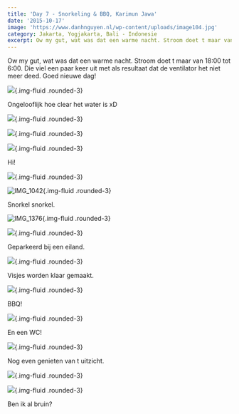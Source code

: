 ```yaml
---
title: 'Day 7 - Snorkeling & BBQ, Karimun Jawa'
date: '2015-10-17'
image: 'https://www.danhnguyen.nl/wp-content/uploads/image104.jpg'
category: Jakarta, Yogjakarta, Bali - Indonesie
excerpt: Ow my gut, wat was dat een warme nacht. Stroom doet t maar van 18:00 tot 6:00. Die viel een paar keer uit met als...
---
```


Ow my gut, wat was dat een warme nacht. Stroom doet t maar van 18:00 tot 6:00. Die viel een paar keer uit met als resultaat dat de ventilator het niet meer deed. Goed nieuwe dag!

![](https://www.danhnguyen.nl/wp-content/uploads/image103-1024x576.jpg){.img-fluid .rounded-3}

Ongelooflijk hoe clear het water is xD

![](https://www.danhnguyen.nl/wp-content/uploads/image104-1024x576.jpg){.img-fluid .rounded-3}

![](https://www.danhnguyen.nl/wp-content/uploads/IMG_1172-e1446324252452-1024x1144.jpg){.img-fluid .rounded-3}

![](https://www.danhnguyen.nl/wp-content/uploads/image105-e1446324289315-1024x1124.jpg){.img-fluid .rounded-3}

Hi!

![](https://www.danhnguyen.nl/wp-content/uploads/image106-1024x576.jpg){.img-fluid .rounded-3}

![IMG_1042](https://www.danhnguyen.nl/wp-content/uploads/IMG_1042-1024x768.jpg){.img-fluid .rounded-3}

Snorkel snorkel.

![IMG_1376](https://www.danhnguyen.nl/wp-content/uploads/IMG_1376-1024x768.jpg){.img-fluid .rounded-3}

![](https://www.danhnguyen.nl/wp-content/uploads/image107-1024x576.jpg){.img-fluid .rounded-3}

Geparkeerd bij een eiland.

![](https://www.danhnguyen.nl/wp-content/uploads/image108-1024x576.jpg){.img-fluid .rounded-3}

Visjes worden klaar gemaakt.

![](https://www.danhnguyen.nl/wp-content/uploads/image110-1024x576.jpg){.img-fluid .rounded-3}

BBQ!

![](https://www.danhnguyen.nl/wp-content/uploads/image111-1024x576.jpg){.img-fluid .rounded-3}

En een WC!

![](https://www.danhnguyen.nl/wp-content/uploads/image109-1024x576.jpg){.img-fluid .rounded-3}

Nog even genieten van t uitzicht.

![](https://www.danhnguyen.nl/wp-content/uploads/image117-1024x576.jpg){.img-fluid .rounded-3}

![](https://www.danhnguyen.nl/wp-content/uploads/image115-1024x576.jpg){.img-fluid .rounded-3}

Ben ik al bruin?
